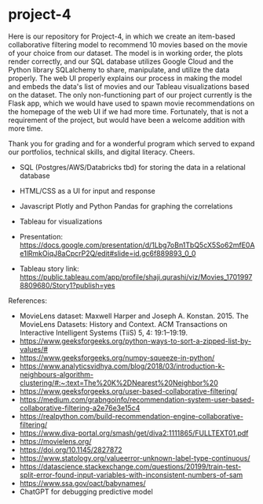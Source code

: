 # project-4

Here is our repository for Project-4, in which we create an item-based collaborative filtering model to recommend 10 movies based on the movie of your choice from our dataset. The model is in working order, the plots render correctly, and our SQL database utilizes Google Cloud and the Python library SQLalchemy to share, manipulate, and utilize the data properly. The web UI properly explains our process in making the model and embeds the data's list of movies and our Tableau visualizations based on the dataset. The only non-functioning part of our project currently is the Flask app, which we would have used to spawn movie recommendations on the homepage of the web UI if we had more time. Fortunately, that is not a requirement of the project, but would have been a welcome addition with more time.

Thank you for grading and for a wonderful program which served to expand our portfolios, technical skills, and digital literacy. Cheers.

* SQL (Postgres/AWS/Databricks tbd) for storing the data in a relational database
* HTML/CSS as a UI for input and response
* Javascript Plotly and Python Pandas for graphing the correlations
* Tableau for visualizations

* Presentation: https://docs.google.com/presentation/d/1Lbg7oBn1TbQ5cX5So62mfE0Ae1lRmkOiqJ8aCpcrP2Q/edit#slide=id.gc6f889893_0_0
* Tableau story link: https://public.tableau.com/app/profile/shaji.qurashi/viz/Movies_17019978809680/Story1?publish=yes

References:
* MovieLens dataset: Maxwell Harper and Joseph A. Konstan. 2015. The MovieLens Datasets: History and Context. ACM Transactions on Interactive Intelligent Systems (TiiS) 5, 4: 19:1–19:19.
* https://www.geeksforgeeks.org/python-ways-to-sort-a-zipped-list-by-values/#
* https://www.geeksforgeeks.org/numpy-squeeze-in-python/
* https://www.analyticsvidhya.com/blog/2018/03/introduction-k-neighbours-algorithm-clustering/#:~:text=The%20K%2DNearest%20Neighbor%20 
* https://www.geeksforgeeks.org/user-based-collaborative-filtering/
* https://medium.com/grabngoinfo/recommendation-system-user-based-collaborative-filtering-a2e76e3e15c4
* https://realpython.com/build-recommendation-engine-collaborative-filtering/
* https://www.diva-portal.org/smash/get/diva2:1111865/FULLTEXT01.pdf
* https://movielens.org/
* https://doi.org/10.1145/2827872
* https://www.statology.org/valueerror-unknown-label-type-continuous/
* https://datascience.stackexchange.com/questions/20199/train-test-split-error-found-input-variables-with-inconsistent-numbers-of-sam
* https://www.ssa.gov/oact/babynames/
* ChatGPT for debugging predictive model
